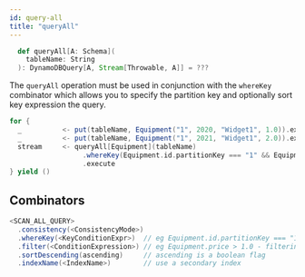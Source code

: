 ```yaml
---
id: query-all
title: "queryAll"
---
```


```scala
  def queryAll[A: Schema](
    tableName: String
  ): DynamoDBQuery[A, Stream[Throwable, A]] = ???
```

The `queryAll` operation must be used in conjunction with the `whereKey` combinator which allows you to specify the partition key and optionally sort key expression the query.

```scala
for {
  _          <- put(tableName, Equipment("1", 2020, "Widget1", 1.0)).execute
  _          <- put(tableName, Equipment("1", 2021, "Widget1", 2.0)).execute
  stream     <- queryAll[Equipment](tableName)
                  .whereKey(Equipment.id.partitionKey === "1" && Equipment.year.sortKey > 2020)
                  .execute
} yield ()
```

## Combinators

```scala
<SCAN_ALL_QUERY>
  .consistency(<ConsistencyMode>)
  .whereKey(<KeyConditionExpr>)  // eg Equipment.id.partitionKey === "1" && Equipment.year.sortKey > 2020
  .filter(<ConditionExpression>) // eg Equipment.price > 1.0 - filtering is done server side AFTER the scan
  .sortDescending(ascending)     // ascending is a boolean flag 
  .indexName(<IndexName>)        // use a secondary index    
```